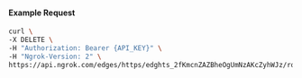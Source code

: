 <!-- Code generated for API Clients. DO NOT EDIT. -->

#### Example Request

```bash
curl \
-X DELETE \
-H "Authorization: Bearer {API_KEY}" \
-H "Ngrok-Version: 2" \
https://api.ngrok.com/edges/https/edghts_2fKmcnZAZBheOgUmNzAKcZyhWJz/routes/edghtsrt_2fKmcql3niEayytsegYtotyIHbl/oauth
```
